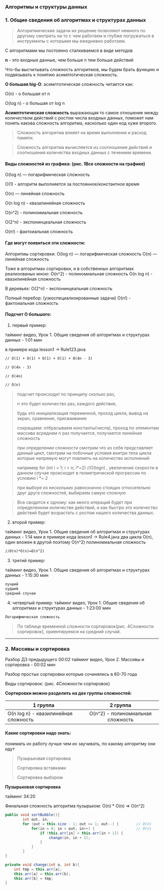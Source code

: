 ### Алгоритмы и структуры данных

### 1. Общие сведения об алгоритмах и структурах данных
>Алгоритмические задачи их решение позволяют немного по другому смотреть на то с чем работаем и глубже погружаться в инструменты с которыми мы ежедневно работаем.

С алгоритмами мы постоянно сталкиваемся в виде методов

**n** - это входные данные, чем больше n тем больше действий

Что-бы высчитывать сложность алгоритмов,
мы будем брать функцию и подвязывать к понятию асимптотическая сложность.

**О большая big-O**:
асимптотическая сложность читается как:

O(n) - о большая от n

O(log n) - о большая от log n

**Асимптотическая сложность** выражающая то самое отношение между количеством действий
с ростом числа входных данных,
поможет нам понять какова сложность алгоритма, насколько один код хуже второго.

>Сложность алгоритма влияет на время выполнения и расход памяти.

>Сложность алгоритма вычисляется из соотношения действий и соотношения
количества входных данных с течением времени.

#### Виды сложностей из графика: (рис. 1Все сложности на графике)

O(log n) — логарифмическая сложность

O(1) - алгоритм выполняется за постоянное/константное время

O(n) — линейная сложность

O(n log n) - квазилинейная сложность

O(n^2) - полиномиальная сложность

O(2^n) - экспонинцеальная сложность

O(n!) - фактоиальная сложность

#### Где могут появиться эти сложности:

Алгоритмы сортировки:
O(log n) — логарифмическая сложность
O(n) — линейная сложность

Тоже в алгоритмах сортировки, и в собственных алгоритмах реализованых мною:
O(n^2) - полиномиальная сложность
O(n log n) - квазилинейная сложность

В деревьях:
O(2^n) - экспонинцеальная сложность

Полный перебор: (узкоспециализированные задачи)
O(n!) - фактоиальная сложность


#### Подсчет O большого:

1. первый пример:

тайминг видео, Урок 1. Общие сведения об алгоритмах и структурах данных - 1:01 мин

в примере кода lesson1 -> Rule123.java

```markdown
// O(1) + O(1) + O(1) + O(1) + O(4n - 3)

// O(4n - 3)

// O(4n)

// O(n)
```

>подсчет происходит по принципу сколько раз,
>
>n это будет количество раз, каждого действия,
>
>будь это инициализация переменной, проход цикла, вывод на экран, сравнение, присваивание
>
>сокращаем: отбрасываем константы(числа), проход по элементам массива всреднем n раз получается,
> получается линейная сложность
>
>при определении сложности смотрим что из себя представляет данный цикл, смотрим на побочные условия внитри тела цикла которые напрямую могут повлиять на количество исполнений
>
>например for (int i = 1; i < n; i*=2) //O(logn) , увеличение скорости в данном случае происходит в геометрической прогрессии по условию i *= 2
>
>при выборе из нескольких равнозначно стоящих относительно друг друга сложностей, выбираем самую сложную

> Все сводится к одному: как много итераций будет при определенном количестве действий, и как быстро это количество
> действий будет возрастать с ростом нашего количества данных.

2. второй пример:

тайминг видео, Урок 1. Общие сведения об алгоритмах и структурах данных - 1:14 мин
в примере кода lesson1 -> Rule4.java
два цикла O(n), один вложен в другой поэтому O(n^2) полиномиальная сложность
```markdown
//O(n)*O(n)=O(n^2)
```

3. третий пример:

тайминг видео, Урок 1. Общие сведения об алгоритмах и структурах данных - 1:15:30 мин

```markdown
лучший
худший
средний случаи
```

4. четвертый пример:
   тайминг видео, Урок 1. Общие сведения об алгоритмах и структурах данных - 1:23:00 мин
```markdown
Логарифмическая сложность
```

>По таблице временной сложности сортировок(рис. 4Сложности сортировок), ориентируемся на средний случай.

---

### 2. Массивы и сортировка

Разбор ДЗ предыдущего 00:02
тайминг видео, Урок 2. Массивы и сортировка - 00:02 мин

Разбор простых сортировки которые сочинялись в 60-70 года

Виды сортировок: (рис. 4Сложности сортировок) 

**Сортировки можно разделить на две группы сложностей:**

| 1 группа                             |             2 группа              | 
|--------------------------------------|:---------------------------------:|
| O(n log n) - квазилинейная сложность | O(n^2) - полиномиальная сложность |

#### Какие сортировки надо знать:

понимать их работу лучше чем их заучивать, по какому алгоритму они идут

>Пузырьковая сортировка
>
>Сортировка вставками
>
>Сортировка выбором

**Пузырьковая сортировка**

тайминг 34:20

Финальная сложность алгоритма пузырьком: O(n) * O(n) => O(n^2)

```java
public void sortBubble(){
        int out, in;
        for (out = this.size - 1; out >= 1; out--) {        // O(n)
            for(in = 0; in < out; in++) {                   // O(n)
                if (this.arr[in] > this.arr[in + 1]) {
                    change(in, in + 1);
                }
            }
        }
}

private void change(int a, int b){
    int tmp = this.arr[a];
    this.arr[a] = this.arr[b];
    this.arr[b] = tmp;
}
```